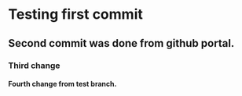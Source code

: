 # Testing first commit
## Second commit was done from github portal.
### Third change
#### Fourth change from test branch.